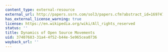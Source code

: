 ```yaml
---
content_type: external-resource
external_url: http://papers.ssrn.com/sol3/papers.cfm?abstract_id=1697473
has_external_license_warning: true
license: https://en.wikipedia.org/wiki/All_rights_reserved
status: ''
title: Dynamics of Open Source Movements
uid: 37407683-31a4-4f52-b44e-5e965cea0736
wayback_url: ''
---
```

